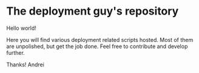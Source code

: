 # The deployment guy's repository

Hello world!

Here you will find various deployment related scripts hosted. Most of them are unpolished, but get the job done. Feel free to contribute and develop further.

Thanks!
Andrei
